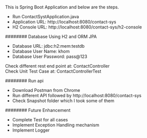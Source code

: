 This is Spring Boot Application and below are the steps. 
 
- Run ContactSystApplication.java  
- Application URL: http://localhost:8080/contact-sys  
- H2 Console URL: http://localhost:8080/contact-sys/h2-console
  
######## Database Using H2 and ORM JPA   

- Database URL: jdbc:h2:mem:testdb   
- Database User Name: khom  
- Database User Password: pass@123  

Check different rest end point at: ContactController  
Check Unit Test Case at: ContactControllerTest  

######## Run api 
- Download Postman from Chrome   
- Run different API followed by http://localhost:8080/contact-sys  
- Check Snapshot folder which I took some of them  

######## Future Enhancement  
- Complete Test for all cases  
- Implement Exception Handling mechanism  
- Implement Logger  
  




